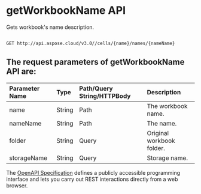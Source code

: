 # **getWorkbookName API**

Gets workbook's name description. 

```bash

GET http://api.aspose.cloud/v3.0//cells/{name}/names/{nameName}

```

## The request parameters of **getWorkbookName** API are: 

| Parameter Name | Type | Path/Query String/HTTPBody | Description | 
| :- | :- | :- |:- | 
|name|String|Path|The workbook name.|
|nameName|String|Path|The name.|
|folder|String|Query|Original workbook folder.|
|storageName|String|Query|Storage name.|


The [OpenAPI Specification](https://reference.aspose.cloud/cells/#/WorkbookController/GetWorkbookName) defines a publicly accessible programming interface and lets you carry out REST interactions directly from a web browser.

